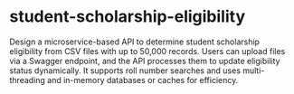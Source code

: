 # student-scholarship-eligibility
 Design a microservice-based API to determine student scholarship eligibility from CSV files with up to 50,000 records. Users can upload files via a Swagger endpoint, and the API processes them to update eligibility status dynamically. It supports roll number searches and uses multi-threading and in-memory databases or caches for efficiency.
